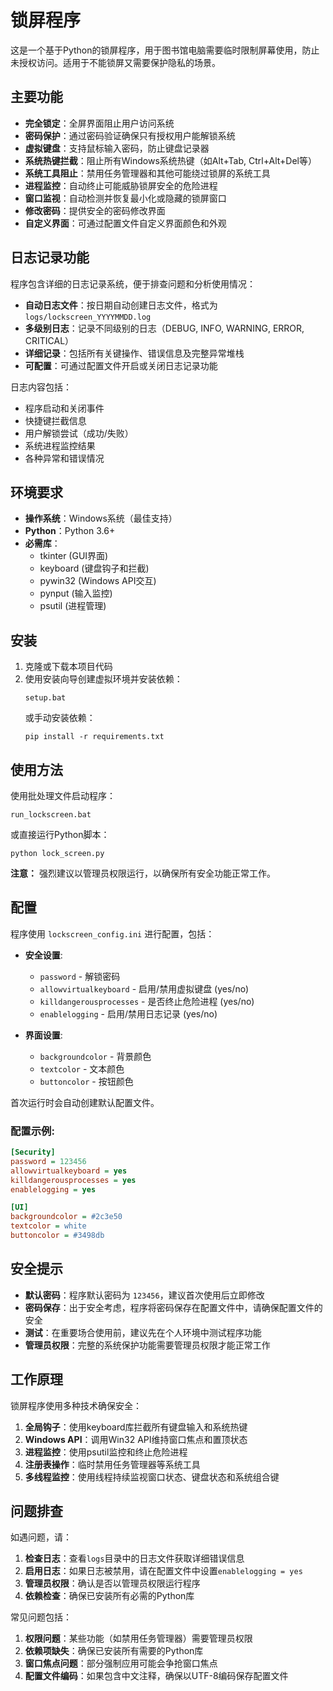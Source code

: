 # 锁屏程序

这是一个基于Python的锁屏程序，用于图书馆电脑需要临时限制屏幕使用，防止未授权访问。适用于不能锁屏又需要保护隐私的场景。

## 主要功能

- **完全锁定**：全屏界面阻止用户访问系统
- **密码保护**：通过密码验证确保只有授权用户能解锁系统
- **虚拟键盘**：支持鼠标输入密码，防止键盘记录器
- **系统热键拦截**：阻止所有Windows系统热键（如Alt+Tab, Ctrl+Alt+Del等）
- **系统工具阻止**：禁用任务管理器和其他可能绕过锁屏的系统工具
- **进程监控**：自动终止可能威胁锁屏安全的危险进程
- **窗口监视**：自动检测并恢复最小化或隐藏的锁屏窗口
- **修改密码**：提供安全的密码修改界面
- **自定义界面**：可通过配置文件自定义界面颜色和外观

## 日志记录功能

程序包含详细的日志记录系统，便于排查问题和分析使用情况：

- **自动日志文件**：按日期自动创建日志文件，格式为 `logs/lockscreen_YYYYMMDD.log`
- **多级别日志**：记录不同级别的日志（DEBUG, INFO, WARNING, ERROR, CRITICAL）
- **详细记录**：包括所有关键操作、错误信息及完整异常堆栈
- **可配置**：可通过配置文件开启或关闭日志记录功能

日志内容包括：
- 程序启动和关闭事件
- 快捷键拦截信息
- 用户解锁尝试（成功/失败）
- 系统进程监控结果
- 各种异常和错误情况

## 环境要求

- **操作系统**：Windows系统（最佳支持）
- **Python**：Python 3.6+
- **必需库**：
  - tkinter (GUI界面)
  - keyboard (键盘钩子和拦截)
  - pywin32 (Windows API交互)
  - pynput (输入监控)
  - psutil (进程管理)

## 安装

1. 克隆或下载本项目代码
2. 使用安装向导创建虚拟环境并安装依赖：
   ```
   setup.bat
   ```
   或手动安装依赖：
   ```
   pip install -r requirements.txt
   ```

## 使用方法

使用批处理文件启动程序：
```
run_lockscreen.bat
```

或直接运行Python脚本：
```
python lock_screen.py
```

**注意：** 强烈建议以管理员权限运行，以确保所有安全功能正常工作。

## 配置

程序使用 `lockscreen_config.ini` 进行配置，包括：

- **安全设置**:
  - `password` - 解锁密码
  - `allowvirtualkeyboard` - 启用/禁用虚拟键盘 (yes/no)
  - `killdangerousprocesses` - 是否终止危险进程 (yes/no) 
  - `enablelogging` - 启用/禁用日志记录 (yes/no)

- **界面设置**:
  - `backgroundcolor` - 背景颜色
  - `textcolor` - 文本颜色
  - `buttoncolor` - 按钮颜色

首次运行时会自动创建默认配置文件。

### 配置示例:

```ini
[Security]
password = 123456
allowvirtualkeyboard = yes
killdangerousprocesses = yes
enablelogging = yes

[UI]
backgroundcolor = #2c3e50
textcolor = white
buttoncolor = #3498db
```

## 安全提示

- **默认密码**：程序默认密码为 `123456`，建议首次使用后立即修改
- **密码保存**：出于安全考虑，程序将密码保存在配置文件中，请确保配置文件的安全
- **测试**：在重要场合使用前，建议先在个人环境中测试程序功能
- **管理员权限**：完整的系统保护功能需要管理员权限才能正常工作

## 工作原理

锁屏程序使用多种技术确保安全：

1. **全局钩子**：使用keyboard库拦截所有键盘输入和系统热键
2. **Windows API**：调用Win32 API维持窗口焦点和置顶状态
3. **进程监控**：使用psutil监控和终止危险进程
4. **注册表操作**：临时禁用任务管理器等系统工具
5. **多线程监控**：使用线程持续监视窗口状态、键盘状态和系统组合键

## 问题排查

如遇问题，请：

1. **检查日志**：查看`logs`目录中的日志文件获取详细错误信息
2. **启用日志**：如果日志被禁用，请在配置文件中设置`enablelogging = yes`
3. **管理员权限**：确认是否以管理员权限运行程序
4. **依赖检查**：确保已安装所有必需的Python库

常见问题包括：

1. **权限问题**：某些功能（如禁用任务管理器）需要管理员权限
2. **依赖项缺失**：确保已安装所有需要的Python库
3. **窗口焦点问题**：部分强制应用可能会争抢窗口焦点
4. **配置文件编码**：如果包含中文注释，确保以UTF-8编码保存配置文件
